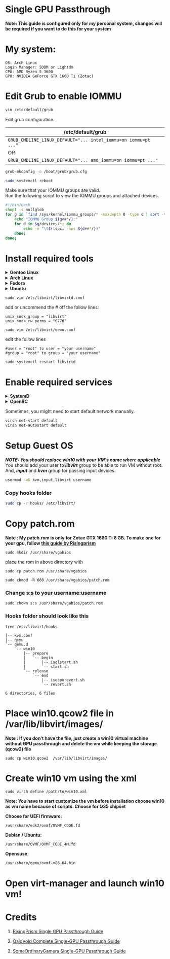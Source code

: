 # Single GPU Passthrough

**Note: This guide is configured only for my personal system, changes will be required if you want to do this for your system**

# My system:
```
OS: Arch Linux 
Login Manager: SDDM or Lightdm 
CPU: AMD Ryzen 5 3600 
GPU: NVIDIA GeForce GTX 1660 Ti (Zotac) 
```
# Edit Grub to enable IOMMU

```sh
vim /etc/default/grub
```

Edit grub configuration.

| /etc/default/grub |
| ----- |
| `GRUB_CMDLINE_LINUX_DEFAULT="... intel_iommu=on iommu=pt ..."` |
| OR |
| `GRUB_CMDLINE_LINUX_DEFAULT="... amd_iommu=on iommu=pt ..."` |

```sh
grub-mkconfig -o /boot/grub/grub.cfg
```
```sh
sudo systemctl reboot
```
Make sure that your IOMMU groups are valid. \
Run the following script to view the IOMMU groups and attached devices. 

```sh
#!/bin/bash
shopt -s nullglob
for g in `find /sys/kernel/iommu_groups/* -maxdepth 0 -type d | sort -V`; do
    echo "IOMMU Group ${g##*/}:"
    for d in $g/devices/*; do
        echo -e "\t$(lspci -nns ${d##*/})"
    done;
done;
```
# **Install required tools**
<details>
  <summary><b>Gentoo Linux</b></summary>
  RECOMMENDED USE FLAGS: app-emulation/virt-manager gtk<br>
&emsp;&emsp;&emsp;&emsp;&emsp;&emsp;&emsp;&emsp;&emsp;&emsp;&emsp;&emsp; app-emulation/qemu spice usb usbredir pulseaudio
                         
  ```sh
  emerge -av qemu virt-manager libvirt ebtables dnsmasq
  ```
</details>

<details>
  <summary><b>Arch Linux</b></summary>

  ```sh
  pacman -S qemu libvirt edk2-ovmf virt-manager dnsmasq ebtables
  ```
</details>

<details>
  <summary><b>Fedora</b></summary>

  ```sh
  dnf install @virtualization
  ```
</details>

<details>
  <summary><b>Ubuntu</b></summary>

  ```sh
  apt install qemu-kvm qemu-utils libvirt-daemon-system libvirt-clients bridge-utils virt-manager ovmf
  ```
</details>

```
sudo vim /etc/libvirt/libvirtd.conf
```
add or uncommend the # off the follow lines:

```
unix_sock_group = "libvirt"
unix_sock_rw_perms = "0770"
```

``` 
sudo vim /etc/libvirt/qemu.conf
```

edit the follow lines

``` 
#user = "root" to user = "your username"
#group = "root" to group = "your username"
```

```
sudo systemctl restart libvirtd
```

# **Enable required services**
<details>
  <summary><b>SystemD</b></summary>

  ```sh
  systemctl enable --now libvirtd
  ```
</details>

<details>
  <summary><b>OpenRC</b></summary>

  ```sh
  rc-update add libvirtd default
  rc-service libvirtd start
  ```
</details>

Sometimes, you might need to start default network manually.

```sh
virsh net-start default
virsh net-autostart default
```

# **Setup Guest OS**
***NOTE: You should replace win10 with your VM's name where applicable*** \
You should add your user to ***libvirt*** group to be able to run VM without root. And, ***input*** and ***kvm*** group for passing input devices.
```sh
usermod -aG kvm,input,libvirt username
```
### **Copy hooks folder**
```sh
sudo cp -r hooks/ /etc/libvirt/
```

# **Copy patch.rom**
**Note : My patch.rom is only for Zotac GTX 1660 Ti 6 GB. To make one for your gpu, follow [this guide by Risingprism](https://gitlab.com/risingprismtv/single-gpu-passthrough/-/wikis/home)**
```
sudo mkdir /usr/share/vgabios
```
place the rom in above directory with
```
sudo cp patch.rom /usr/share/vgabios
```

```
sudo chmod -R 660 /usr/share/vgabios/patch.rom
```

### Change s:s to your username:username
```
sudo chown s:s /usr/share/vgabios/patch.rom
```
### Hooks folder should look like this

```tree /etc/libvirt/hooks```

```/etc/libvirt/hooks
|-- kvm.conf
|-- qemu
`-- qemu.d
    `-- win10
        |-- prepare
        |   `-- begin
        |       |-- isolstart.sh
        |       `-- start.sh
        `-- release
            `-- end
                |-- isocpurevert.sh
                `-- revert.sh

6 directories, 6 files 
```
# Place win10.qcow2 file in /var/lib/libvirt/images/
**Note : If you don't have the file, just create a win10 virtual machine without GPU passthrough and delete the vm while keeping the storage (qcow2) file** 

```
sudo cp win10.qcow2  /var/lib/libvirt/images/
```
# Create win10 vm using the xml
```
sudo virsh define /path/to/win10.xml
```
**Note: You have to start customize the vm before installation
choose win10 as vm name because of scripts.
Choose for Q35 chipset**


**Choose for UEFI firmware:**
```
/usr/share/edk2/ovmf/OVMF_CODE.fd
```
**Debian / Ubuntu:**
```
/usr/share/OVMF/OVMF_CODE_4M.fd
```
**Opensuse:**
```
/usr/share/qemu/ovmf-x86_64.bin 
```

# Open virt-manager and launch win10 vm!
#

# Credits

1) [RisingPrism Single GPU Passthrough Guide](https://gitlab.com/risingprismtv/single-gpu-passthrough)

2) [QaidVoid Complete Single-GPU Passthrough Guide](https://github.com/QaidVoid/Complete-Single-GPU-Passthrough)

3) [SomeOrdinaryGamers Single-GPU Passthrough Guide ](https://www.youtube.com/watch?v=BUSrdUoedTo)
